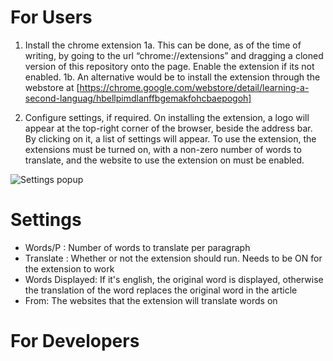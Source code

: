 For Users
========

1. Install the chrome extension
1a. This can be done, as of the time of writing, by going to
the url “chrome://extensions” and dragging a cloned version of this repository onto the
page. Enable the extension if its not enabled.
1b. An alternative would be to install the extension through the webstore at
 [https://chrome.google.com/webstore/detail/learning-a-second-languag/hbellpimdlanffbgemakfohcbaepogoh]

2. Configure settings, if required.
On installing the extension, a logo will appear at the top-right corner of the browser, beside the address bar. By clicking on
it, a list of settings will appear. To use the extension, the extensions must be turned on, with a
non-zero number of words to translate, and the website to use the extension on must be enabled. 

![Settings popup](https://raw.github.com/kanghj/translate_app_ror/master/extensionSettings.png)


Settings
=======

* Words/P : Number of words to translate per paragraph
* Translate : Whether or not the extension should run. Needs to be ON for the extension to work
* Words Displayed: If it's english, the original word is displayed, otherwise the translation of the
word replaces the original word in the article
* From: The websites that the extension will translate words on


For Developers
=========

<ongoing>



